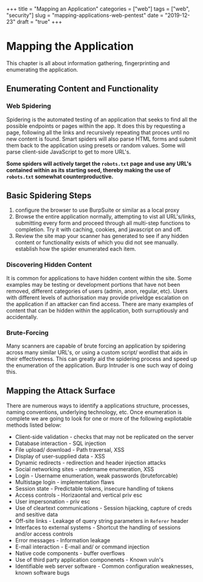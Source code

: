 +++
title = "Mapping an Application"
categories = ["web"]
tags = ["web", "security"]
slug = "mapping-applications-web-pentest"
date = "2019-12-23"
draft = "true"
+++

# Mapping the Application

This chapter is all about information gathering, fingerprinting and enumerating the application.

## Enumerating Content and Functionality

### Web Spidering

Spidering is the automated testing of an application that seeks to find all the possible endpoints or pages within the app. It does this by requesting a page, following all the links and recursively repeating that proces until no new content is found.
Smart spiders will also parse HTML forms and submit them back to the application using presets or random values. Some will parse client-side JavaScript to get to more URL's.

**Some spiders will actively target the `robots.txt` page and use any URL's contained within as its starting seed, thereby making the use of `robots.txt` somewhat counterproductive.**

## Basic Spidering Steps

1. configure the browser to use BurpSuite or similar as a local proxy
2. Browse the entire application normally, attempting to vist all URL's/links, submitting every form and proceed through all multi-step functions to completion. Try it with caching, cookies, and javascript on and off.
3. Review the site map your scanner has generated to see if any hidden content or functionality exists of which you did not see manually. establish how the spider enumerated each item.

### Discovering Hidden Content

It is common for applications to have hidden content within the site. Some examples may be testing or development portions that have not been removed, different categories of users (admin, anon, regular, etc). Users with different levels of authorisation may provide priveldge escalation on the application if an attacker can find access. There are many examples of content that can be hidden within the application, both surruptiously and accidentally.

### Brute-Forcing

Many scanners are capable of brute forcing an application by spidering across many similar URL's, or using a custom  script/ wordlist that aids in their effectiveness. This can greatly aid the spidering process and speed up the enumeration of the application. Burp Intruder is one such way of doing this.

## Mapping the Attack Surface

There are numerous ways to identify a applications structure, processes, naming conventions, underlying technology, etc. Once enumeration is complete we are going to look for one or more of the following expliotable methods listed below:

- Client-side validation - checks that may not be replicated on the server
- Database interaction - SQL injection
- File upload/ download - Path traversal, XSS
- Display of user-supplied data - XSS
- Dynamic redirects - redirection and header injection attacks
- Social networking sites - undername enumeration, XSS
- Login - Username enumeration, weak passwords (bruteforcable)
- Multistage login - implementation flaws
- Session state - Predictable tokens, insecure handling of tokens
- Access controls - Horizaontal and vertical priv esc
- User impersonation - priv esc
- Use of cleartext communications - Session hijacking, capture of creds and sesitive data
- Off-site links - Leakage of query string parameters in `Referer` header
- Interfaces to external systems - Shortcut the handling of sessions and/or access controls
- Error messages - Information leakage
- E-mail interaction - E-mail and/ or command injection
- Native code components - buffer overflows
- Use of third party application componenets - Known vuln's
- Identifiable web server software - Common configuration weaknesses, known software bugs
